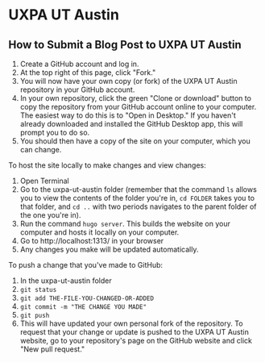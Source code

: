 # UXPA UT Austin

## How to Submit a Blog Post to UXPA UT Austin

1. Create a GitHub account and log in.
2. At the top right of this page, click "Fork."
3. You will now have your own copy (or fork) of the UXPA UT Austin repository in your GitHub account.
4. In your own repository, click the green "Clone or download" button to copy the repository from your GitHub account online to your computer. The easiest way to do this is to "Open in Desktop." If you haven't already downloaded and installed the GitHub Desktop app, this will prompt you to do so.
5. You should then have a copy of the site on your computer, which you can change.

To host the site locally to make changes and view changes:
1. Open Terminal
2. Go to the uxpa-ut-austin folder (remember that the command ```ls``` allows you to view the contents of the folder you're in, ```cd FOLDER``` takes you to that folder, and ```cd ..``` with two periods navigates to the parent folder of the one you're in).
3. Run the command ```hugo server```. This builds the website on your computer and hosts it locally on your computer.
4. Go to http://localhost:1313/ in your browser
5. Any changes you make will be updated automatically.

To push a change that you've made to GitHub:
1. In the uxpa-ut-austin folder
2. ```git status```
3. ```git add THE-FILE-YOU-CHANGED-OR-ADDED```
4. ```git commit -m "THE CHANGE YOU MADE"```
5. ```git push```
6. This will have updated your own personal fork of the repository. To request that your change or update is pushed to the UXPA UT Austin website, go to your repository's page on the GitHub website and click "New pull request."
